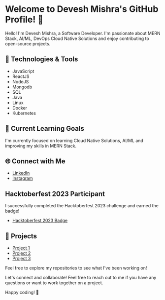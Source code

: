 # Welcome to Devesh Mishra's GitHub Profile! 👋

Hello! I'm Devesh Mishra, a Software Developer. I'm passionate about MERN Stack, AI/ML, DevOps Cloud Native Solutions and enjoy contributing to open-source projects.

## 🔧 Technologies & Tools

- JavaScript
- ReactJS
- NodeJS
- Mongodb
- SQL
- Java
- Linux
- Docker
- Kubernetes

## 🌱 Current Learning Goals

I'm currently focused on learning Cloud Native Solutions, AI/ML and improving my skills in MERN Stack.


## 🌐 Connect with Me

- [LinkedIn](https://www.linkedin.com/in/devesh-mishra-155166249)
- [Instagram](https://instagram.com/deveshmishra1307?igshid=OGQ5ZDc2ODk2ZA==)

## Hacktoberfest 2023 Participant

I successfully completed the Hacktoberfest 2023 challenge and earned the badge!

- [Hacktoberfest 2023 Badge](https://www.holopin.io/@deveshmishra13)

## 🚀 Projects

- [Project 1](https://fotoshoot.in)
- [Project 2](https://github.com/devesh-mishra13/pgrental)
- [Project 3](https://devesh-mishra13.github.io/WearIT/)

Feel free to explore my repositories to see what I've been working on!

Let's connect and collaborate! Feel free to reach out to me if you have any questions or want to work together on a project.

Happy coding! 🚀
